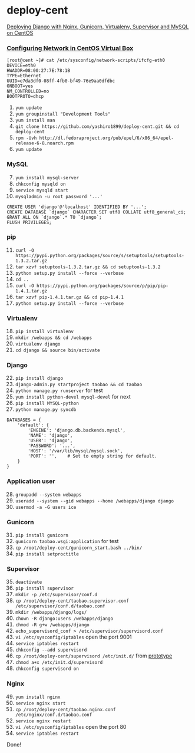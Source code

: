 deploy-cent
===========

[Deploying Django with Nginx, Gunicorn, Virtualenv, Supervisor and MySQL on CentOS](http://michal.karzynski.pl/blog/2013/06/09/django-nginx-gunicorn-virtualenv-supervisor/)

### [Configuring Network in CentOS Virtual Box](http://extr3metech.wordpress.com/2013/05/23/configuring-network-in-centos-6-3-virtual-box-screenshots/)

    [root@cent ~]# cat /etc/sysconfig/network-scripts/ifcfg-eth0
    DEVICE=eth0
    HWADDR=08:00:27:7E:78:1B
    TYPE=Ethernet
    UUID=e7da3df0-08ff-4fb0-bf49-76e9aa0dfdbc
    ONBOOT=yes
    NM_CONTROLLED=no
    BOOTPROTO=dhcp

1. `yum update`
2. `yum groupinstall "Development Tools"`
3. `yum install man`
4. `git clone https://github.com/yashiro1899/deploy-cent.git && cd deploy-cent`
5. `rpm -Uvh http://dl.fedoraproject.org/pub/epel/6/x86_64/epel-release-6-8.noarch.rpm`
6. `yum update`

### MySQL
7. `yum install mysql-server`
8. `chkconfig mysqld on`
9. `service mysqld start`
10. `mysqladmin -u root password '...'`


```
CREATE USER 'django'@'localhost' IDENTIFIED BY '...';
CREATE DATABASE `django` CHARACTER SET utf8 COLLATE utf8_general_ci;
GRANT ALL ON `django`.* TO `django`;
FLUSH PRIVILEGES;
```


### pip
11. `curl -O https://pypi.python.org/packages/source/s/setuptools/setuptools-1.3.2.tar.gz`
12. `tar xzvf setuptools-1.3.2.tar.gz && cd setuptools-1.3.2`
13. `python setup.py install --force --verbose`
14. `cd ..`
15. `curl -O https://pypi.python.org/packages/source/p/pip/pip-1.4.1.tar.gz`
16. `tar xzvf pip-1.4.1.tar.gz && cd pip-1.4.1`
17. `python setup.py install --force --verbose`

### Virtualenv
18. `pip install virtualenv`
19. `mkdir /webapps && cd /webapps`
20. `virtualenv django`
21. `cd django && source bin/activate`

### Django
22. `pip install django`
23. `django-admin.py startproject taobao && cd taobao`
24. `python manage.py runserver` for test
25. `yum install python-devel mysql-devel` for next
26. `pip install MYSQL-python`
27. `python manage.py syncdb`


```
DATABASES = {
    'default': {
        'ENGINE': 'django.db.backends.mysql',
        'NAME': 'django',
        'USER': 'django',
        'PASSWORD': '...',
        'HOST': '/var/lib/mysql/mysql.sock',
        'PORT': '',    # Set to empty string for default.
    }
}
```


### Application user
28. `groupadd --system webapps`
29. `useradd --system --gid webapps --home /webapps/django django`
30. `usermod -a -G users ice`

### Gunicorn
31. `pip install gunicorn`
32. `gunicorn taobao.wsgi:application` for test
33. `cp /root/deploy-cent/gunicorn_start.bash ../bin/`
34. `pip install setproctitle`

### Supervisor
35. `deactivate`
36. `pip install supervisor`
37. `mkdir -p /etc/supervisor/conf.d`
38. `cp /root/deploy-cent/taobao.supervisor.conf /etc/supervisor/conf.d/taobao.conf`
39. `mkdir /webapps/django/logs/`
40. `chown -R django:users /webapps/django`
41. `chmod -R g+w /webapps/django`
42. `echo_supervisord_conf > /etc/supervisor/supervisord.conf`
43. `vi /etc/sysconfig/iptables` open the port 9001
44. `service iptables restart`
45. `chkconfig --add supervisord`
46. `cp /root/deploy-cent/supervisord /etc/init.d/` from [prototype](https://raw.github.com/Supervisor/initscripts/master/redhat-init-mingalevme)
47. `chmod a+x /etc/init.d/supervisord`
48. `chkconfig supervisord on`

### Nginx
49. `yum install nginx`
50. `service nginx start`
51. `cp /root/deploy-cent/taobao.nginx.conf /etc/nginx/conf.d/taobao.conf`
52. `service nginx restart`
53. `vi /etc/sysconfig/iptables` open the port 80
54. `service iptables restart`

Done!

